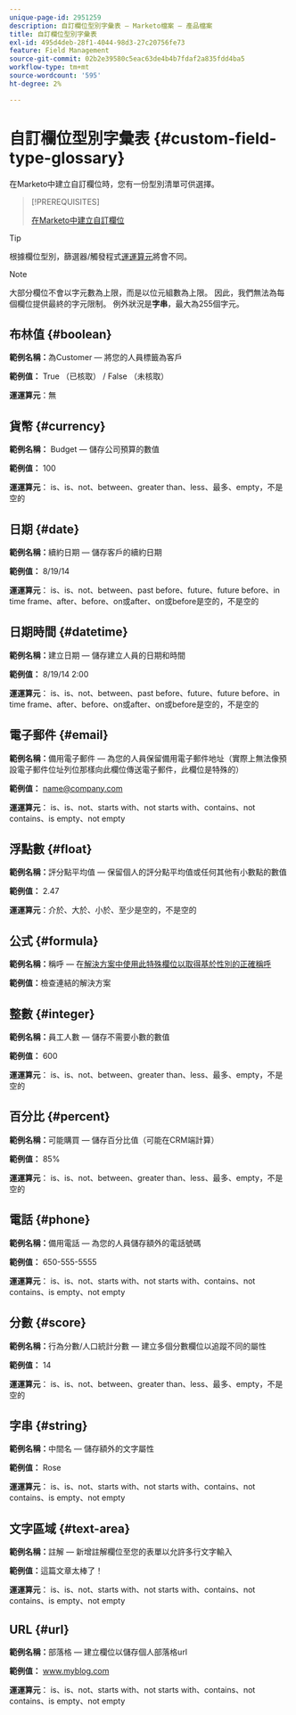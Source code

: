 ```yaml
---
unique-page-id: 2951259
description: 自訂欄位型別字彙表 — Marketo檔案 — 產品檔案
title: 自訂欄位型別字彙表
exl-id: 495d4deb-28f1-4044-98d3-27c20756fe73
feature: Field Management
source-git-commit: 02b2e39580c5eac63de4b4b7fdaf2a835fdd4ba5
workflow-type: tm+mt
source-wordcount: '595'
ht-degree: 2%

---
```


# 自訂欄位型別字彙表 {#custom-field-type-glossary}

在Marketo中建立自訂欄位時，您有一份型別清單可供選擇。

>[!PREREQUISITES]
>
>[在Marketo中建立自訂欄位](/help/marketo/product-docs/administration/field-management/create-a-custom-field-in-marketo.md)

>[!TIP]
>
>根據欄位型別，篩選器/觸發程式[運運算元](/help/marketo/product-docs/core-marketo-concepts/smart-lists-and-static-lists/creating-a-smart-list/smart-list-filter-operators-glossary.md)將會不同。

>[!NOTE]
>
>大部分欄位不會以字元數為上限，而是以位元組數為上限。 因此，我們無法為每個欄位提供最終的字元限制。 例外狀況是&#x200B;**字串**，最大為255個字元。

## 布林值 {#boolean}

**範例名稱：**&#x200B;為Customer — 將您的人員標籤為客戶

**範例值：** True （已核取） / False （未核取）

**運運算元**：無

## 貨幣 {#currency}

**範例名稱：** Budget — 儲存公司預算的數值

**範例值：** 100

**運運算元**： is、is、not、between、greater than、less、最多、empty，不是空的

## 日期 {#date}

**範例名稱：**&#x200B;續約日期 — 儲存客戶的續約日期

**範例值：** 8/19/14

**運運算元**： is、is、not、between、past before、future、future before、in time frame、after、before、on或after、on或before是空的，不是空的

## 日期時間 {#datetime}

**範例名稱：**&#x200B;建立日期 — 儲存建立人員的日期和時間

**範例值：** 8/19/14 2:00

**運運算元**： is、is、not、between、past before、future、future before、in time frame、after、before、on或after、on或before是空的，不是空的

## 電子郵件 {#email}

**範例名稱：**&#x200B;備用電子郵件 — 為您的人員保留備用電子郵件地址（實際上無法像預設電子郵件位址列位那樣向此欄位傳送電子郵件，此欄位是特殊的）

**範例值：** name@company.com

**運運算元**： is、is、not、starts with、not starts with、contains、not contains、is empty、not empty

## 浮點數 {#float}

**範例名稱：**&#x200B;評分點平均值 — 保留個人的評分點平均值或任何其他有小數點的數值

**範例值：** 2.47

**運運算元**：介於、大於、小於、至少是空的，不是空的

## 公式 {#formula}

**範例名稱：**&#x200B;稱呼 — 在[解決方案中使用此特殊欄位以取得基於性別的正確稱呼](/help/marketo/product-docs/administration/field-management/create-and-use-a-concatenated-string-formula-field.md)

**範例值：**&#x200B;檢查連結的解決方案

## 整數 {#integer}

**範例名稱：**&#x200B;員工人數 — 儲存不需要小數的數值

**範例值：** 600

**運運算元**： is、is、not、between、greater than、less、最多、empty，不是空的

## 百分比 {#percent}

**範例名稱：**&#x200B;可能購買 — 儲存百分比值（可能在CRM端計算）

**範例值：** 85%

**運運算元**： is、is、not、between、greater than、less、最多、empty，不是空的

## 電話 {#phone}

**範例名稱：**&#x200B;備用電話 — 為您的人員儲存額外的電話號碼

**範例值：** 650-555-5555

**運運算元**： is、is、not、starts with、not starts with、contains、not contains、is empty、not empty

## 分數 {#score}

**範例名稱：**&#x200B;行為分數/人口統計分數 — 建立多個分數欄位以追蹤不同的屬性

**範例值：** 14

**運運算元**： is、is、not、between、greater than、less、最多、empty，不是空的

## 字串 {#string}

**範例名稱：**&#x200B;中間名 — 儲存額外的文字屬性

**範例值：** Rose

**運運算元**： is、is、not、starts with、not starts with、contains、not contains、is empty、not empty

## 文字區域 {#text-area}

**範例名稱：**&#x200B;註解 — 新增註解欄位至您的表單以允許多行文字輸入

**範例值：**&#x200B;這篇文章太棒了！

**運運算元**： is、is、not、starts with、not starts with、contains、not contains、is empty、not empty

## URL {#url}

**範例名稱：**&#x200B;部落格 — 建立欄位以儲存個人部落格url

**範例值：** www.myblog.com

**運運算元**： is、is、not、starts with、not starts with、contains、not contains、is empty、not empty
